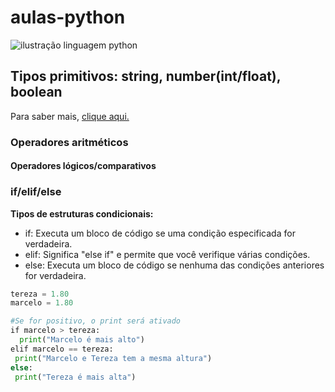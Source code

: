 # aulas-python

![ilustração linguagem python](https://blog.geekhunter.com.br/wp-content/uploads/2020/02/Python-IDE.jpeg)

## Tipos primitivos: string, number(int/float), boolean

Para saber mais, [clique aqui.](https://dev.to/dormin/tipos-primitivos-em-python-10jg)

### Operadores aritméticos
#### Operadores lógicos/comparativos
### if/elif/else

**Tipos de estruturas condicionais:**

- if: Executa um bloco de código se uma condição especificada for verdadeira.
- elif: Significa "else if" e permite que você verifique várias condições.
- else: Executa um bloco de código se nenhuma das condições anteriores for verdadeira.

```py
tereza = 1.80
marcelo = 1.80

#Se for positivo, o print será ativado
if marcelo > tereza:
  print("Marcelo é mais alto")
elif marcelo == tereza:
 print("Marcelo e Tereza tem a mesma altura")
else:
 print("Tereza é mais alta")
 ```
